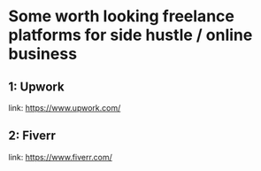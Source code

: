 # Some worth looking freelance platforms for side hustle / online business

## 1: Upwork
link: https://www.upwork.com/

## 2: Fiverr
link: https://www.fiverr.com/